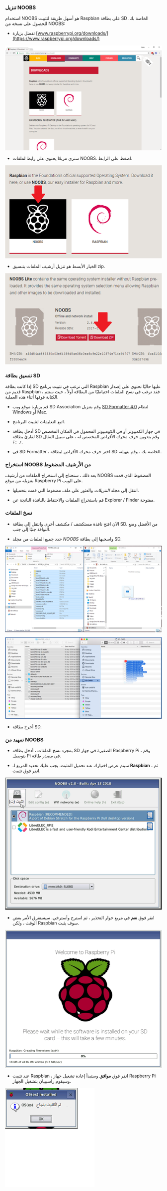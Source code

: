 ### تنزيل NOOBS

استخدام NOOBS هو أسهل طريقة لتثبيت Raspbian على بطاقة SD الخاصة بك. للحصول على نسخة من NOOBS:

+ تفضل بزيارة [www.raspberrypi.org/downloads/](https://www.raspberrypi.org/downloads/)

![صفحة التنزيلات](images/downloads-page.png)

+ سترى مربعًا يحتوي على رابط لملفات NOOBS. اضغط على الرابط.

![انقر على NOOBS](images/click-noobs.png)

+ الخيار الأبسط هو تنزيل أرشيف الملفات بتنسيق zip.

![تحميل ملف zip](images/download-zip.png)

### تنسيق بطاقة SD

إذا كانت بطاقة SD التي ترغب في تثبيت برنامج Raspbian عليها حاليًا تحتوي على إصدار قديم من Raspbian ، فقد ترغب في نسخ الملفات احتياطيًا من البطاقة أولاً ، حيث ستتم الكتابة فوقها أثناء هذه العملية.

+ قم بزيارة موقع ويب SD Association وقم بتنزيل [SD Formatter 4.0](https://www.sdcard.org/downloads/formatter_4/index.html) لنظام Windows أو Mac.

+ اتبع التعليمات لتثبيت البرنامج.

+ أدخل بطاقة SD في جهاز الكمبيوتر أو في الكومبيوتر المحمول في المكان المخصص لقارئ بطاقة SD وقم بتدوين حرف محرك الأقراص المخصص له ، على سبيل المثال `F: /`.

+ في SD Formatter ، اختر حرف محرك الأقراص لبطاقة SD الخاصة بك ، وقم بتهيئته.

### استخراج NOOBS من الأرشيف المضغوط

بعد ذلك ، ستحتاج إلى استخراج الملفات من أرشيف NOOBS المضغوط الذي قمت بتنزيله من موقع Raspberry Pi على الويب.

+ انتقل إلى مجلد *التنزيلات* والعثور على ملف مضغوط التي قمت بتحميلها.

+ قم باستخراج الملفات والاحتفاظ بالنافذة الناتجة عن Explorer / Finder مفتوحة.

### نسخ الملفات

+ الآن افتح نافذة مستكشف / مكتشف أخرى وانتقل إلى بطاقة SD. من الأفضل وضع النوافذ جنبًا إلى جنب.

+ حدد جميع الملفات من مجلد *NOOBS* واسحبها إلى بطاقة SD.

![نسخة ويندوز](images/copy3.png)

![نسخة ماكوس](images/macos_copy.png)

+ أخرج بطاقة SD.

### تمهيد من NOOBS

+ بمجرد نسخ الملفات ، أدخل بطاقة SD الصغيرة في جهاز Raspberry Pi ، وقم بتوصيل Pi في مصدر طاقة.

+ سيتم عرض اختيارك عند تحميل المثبت. يجب عليك تحديد المربع لـ **Raspbian** ، ثم انقر فوق تثبيت.

![التثبت](images/install.png)

+ انقر فوق **نعم** في مربع حوار التحذير ، ثم استرح وأسترخي. سيستغرق الأمر بعض الوقت ، ولكن Raspbian سوف يثبت.

![تثبيت](images/installing.png)

+ عند تثبيت Raspbian ، انقر فوق **موافق** وستبدأ إعادة تشغيل جهاز Raspberry Pi وسيقوم راسببيان بتشغيل الجهاز.

![المثبتة](images/installed.png)
